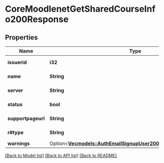 # CoreMoodlenetGetSharedCourseInfo200Response

## Properties

Name | Type | Description | Notes
------------ | ------------- | ------------- | -------------
**issuerid** | **i32** | MoodleNet issuer id | 
**name** | **String** | Course short name | [default to null]
**server** | **String** | MoodleNet server | 
**status** | **bool** | status: true if success | 
**supportpageurl** | **String** | Support page URL | 
**r#type** | **String** | Course type | [default to null]
**warnings** | Option<[**Vec<models::AuthEmailSignupUser200ResponseWarningsInner>**](auth_email_signup_user_200_response_warnings_inner.md)> |  | [optional]

[[Back to Model list]](../README.md#documentation-for-models) [[Back to API list]](../README.md#documentation-for-api-endpoints) [[Back to README]](../README.md)


